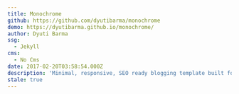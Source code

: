 ```yaml
---
title: Monochrome
github: https://github.com/dyutibarma/monochrome
demo: https://dyutibarma.github.io/monochrome/
author: Dyuti Barma
ssg:
  - Jekyll
cms:
  - No Cms
date: 2017-02-20T03:58:54.000Z
description: 'Minimal, responsive, SEO ready blogging template built for Jekyll. Demo - '
stale: true
---
```

